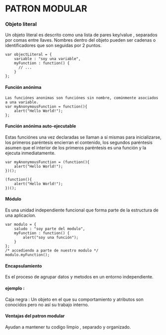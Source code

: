PATRON MODULAR
===================
### Objeto literal
Un objeto literal es descrito como una lista de pares key/value , separados por comas entre llaves. Nombres dentro del objeto pueden ser
cadenas o identificadores que son seguidas por 2 puntos.
```
var objectLiteral = {
    variable : "soy una variable",
    myFunction : function() {
      // ...
    }
};
```
#### Función anónima
```
Las funciónes anonimas son funciónes sin nombre, comúnmente asociados a una variable.
var myAnonymousFunction = function(){
	alert("Hello World!");
};
```
#### Función anónima auto-ejecutable
Estas funciónes una vez declaradas se llaman a sí mismas para inicializarse, los primeros paréntesis encierran
el contenido, los segundos paréntesis asumen que el interior de los primeros paréntesis es una función y la ejecuta
inmediatamente.
```
var myAnonymousFunction = (function(){
	alert("Hello World!");
})();

(function(){
	alert("Hello World!");
})();
```
#### Módulo
Es una unidad independiente funcional que forma parte de la estructura de una aplicacíon.
```
var modulo = {
	saludo : "soy parte del modulo",
	myFunction : function() {
		alert("soy una función");
	}
};
/* accediendo a parte de nuestro modulo */
modulo.myFunction();
```
#### Encapsulamiento
Es el proceso de agrupar datos y metodos en un entorno independiente.

#### **ejemplo :**
Caja negra : Un objeto en el que su comportamiento y atributos son conocidos pero
no así su trabajo interno.

#### Ventajas del patron modular
Ayudan a mantener tu codigo limpio , separado y organizado.
